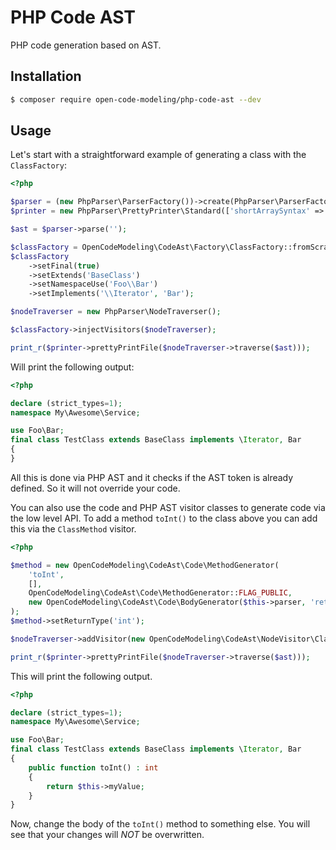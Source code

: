 # PHP Code AST

PHP code generation based on AST.

## Installation

```bash
$ composer require open-code-modeling/php-code-ast --dev
```

## Usage

Let's start with a straightforward example of generating a class with the `ClassFactory`:

```php
<?php

$parser = (new PhpParser\ParserFactory())->create(PhpParser\ParserFactory::ONLY_PHP7);
$printer = new PhpParser\PrettyPrinter\Standard(['shortArraySyntax' => true]);

$ast = $parser->parse('');

$classFactory = OpenCodeModeling\CodeAst\Factory\ClassFactory::fromScratch('TestClass', 'My\\Awesome\\Service');
$classFactory
    ->setFinal(true)
    ->setExtends('BaseClass')
    ->setNamespaceUse('Foo\\Bar')
    ->setImplements('\\Iterator', 'Bar');

$nodeTraverser = new PhpParser\NodeTraverser();

$classFactory->injectVisitors($nodeTraverser);

print_r($printer->prettyPrintFile($nodeTraverser->traverse($ast)));
```

Will print the following output:

```php
<?php

declare (strict_types=1);
namespace My\Awesome\Service;

use Foo\Bar;
final class TestClass extends BaseClass implements \Iterator, Bar
{
}
```

All this is done via PHP AST and it checks if the AST token is already defined. So it will not override your code.

You can also use the code and PHP AST visitor classes to generate code via the low level API.
To add a method `toInt()` to the class above you can add this via the `ClassMethod` visitor.

```php
<?php

$method = new OpenCodeModeling\CodeAst\Code\MethodGenerator(
    'toInt',
    [],
    OpenCodeModeling\CodeAst\Code\MethodGenerator::FLAG_PUBLIC,
    new OpenCodeModeling\CodeAst\Code\BodyGenerator($this->parser, 'return $this->myValue;')
);
$method->setReturnType('int');

$nodeTraverser->addVisitor(new OpenCodeModeling\CodeAst\NodeVisitor\ClassMethod($method));

print_r($printer->prettyPrintFile($nodeTraverser->traverse($ast)));
```

This will print the following output.

```php
<?php

declare (strict_types=1);
namespace My\Awesome\Service;

use Foo\Bar;
final class TestClass extends BaseClass implements \Iterator, Bar
{
    public function toInt() : int
    {
        return $this->myValue;
    }
}
```

Now, change the body of the `toInt()` method to something else. You will see that your changes will *NOT* be overwritten.
